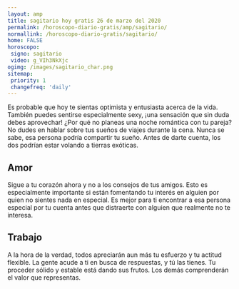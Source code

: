 ```yaml
---
layout: amp
title: sagitario hoy gratis 26 de marzo del 2020 
permalink: /horoscopo-diario-gratis/amp/sagitario/
normallink: /horoscopo-diario-gratis/sagitario/
home: FALSE
horoscopo:
 signo: sagitario
 video: g_VIh3NkXjc
ogimg: /images/sagitario_char.png
sitemap:
 priority: 1
 changefreq: 'daily'
---
```



Es probable que hoy te sientas optimista y entusiasta acerca de la vida. También puedes sentirse especialmente sexy, ¡una sensación que sin duda debes aprovechar! ¿Por qué no planeas una noche romántica con tu pareja? No dudes en hablar sobre tus sueños de viajes durante la cena. Nunca se sabe, esa persona podría compartir tu sueño. Antes de darte cuenta, los dos podrían estar volando a tierras exóticas.

## Amor

Sigue a tu corazón ahora y no a los consejos de tus amigos. Esto es especialmente importante si están fomentando tu interés en alguien por quien no sientes nada en especial. Es mejor para ti encontrar a esa persona especial por tu cuenta antes que distraerte con alguien que realmente no te interesa.

## Trabajo

A la hora de la verdad, todos apreciarán aun más tu esfuerzo y tu actitud flexible. La gente acude a ti en busca de respuestas, y tú las tienes. Tu proceder sólido y estable está dando sus frutos. Los demás comprenderán el valor que representas.